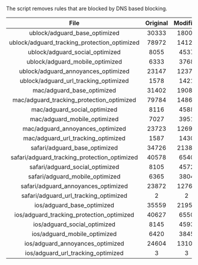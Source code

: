The script removes rules that are blocked by DNS based blocking.


| File | Original | Modified |
|:----:|:-----:|:-----:|
| ublock/adguard_base_optimized | 30333 | 18008 |
| ublock/adguard_tracking_protection_optimized | 78972 | 14121 |
| ublock/adguard_social_optimized | 8055 | 4537 |
| ublock/adguard_mobile_optimized | 6333 | 3768 |
| ublock/adguard_annoyances_optimized | 23147 | 12373 |
| ublock/adguard_url_tracking_optimized | 1578 | 1421 |
| mac/adguard_base_optimized | 31402 | 19080 |
| mac/adguard_tracking_protection_optimized | 79784 | 14864 |
| mac/adguard_social_optimized | 8116 | 4588 |
| mac/adguard_mobile_optimized | 7027 | 3951 |
| mac/adguard_annoyances_optimized | 23723 | 12692 |
| mac/adguard_url_tracking_optimized | 1587 | 1430 |
| safari/adguard_base_optimized | 34726 | 21385 |
| safari/adguard_tracking_protection_optimized | 40578 | 6540 |
| safari/adguard_social_optimized | 8105 | 4572 |
| safari/adguard_mobile_optimized | 6365 | 3804 |
| safari/adguard_annoyances_optimized | 23872 | 12761 |
| safari/adguard_url_tracking_optimized | 2 | 2 |
| ios/adguard_base_optimized | 35559 | 21958 |
| ios/adguard_tracking_protection_optimized | 40627 | 6550 |
| ios/adguard_social_optimized | 8145 | 4593 |
| ios/adguard_mobile_optimized | 6420 | 3845 |
| ios/adguard_annoyances_optimized | 24604 | 13105 |
| ios/adguard_url_tracking_optimized | 3 | 3 |